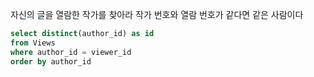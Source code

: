 자신의 글을 열람한 작가를 찾아라
작가 번호와 열람 번호가 같다면 같은 사람이다

```sql
select distinct(author_id) as id
from Views
where author_id = viewer_id
order by author_id
```
